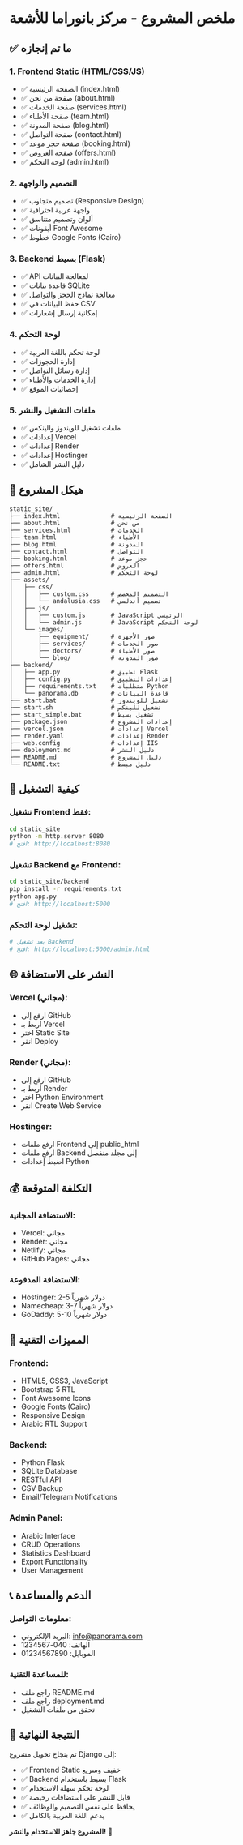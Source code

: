 # ملخص المشروع - مركز بانوراما للأشعة

## ✅ ما تم إنجازه

### 1. Frontend Static (HTML/CSS/JS)
- ✅ الصفحة الرئيسية (index.html)
- ✅ صفحة من نحن (about.html)
- ✅ صفحة الخدمات (services.html)
- ✅ صفحة الأطباء (team.html)
- ✅ صفحة المدونة (blog.html)
- ✅ صفحة التواصل (contact.html)
- ✅ صفحة حجز موعد (booking.html)
- ✅ صفحة العروض (offers.html)
- ✅ لوحة التحكم (admin.html)

### 2. التصميم والواجهة
- ✅ تصميم متجاوب (Responsive Design)
- ✅ واجهة عربية احترافية
- ✅ ألوان وتصميم متناسق
- ✅ أيقونات Font Awesome
- ✅ خطوط Google Fonts (Cairo)

### 3. Backend بسيط (Flask)
- ✅ API لمعالجة البيانات
- ✅ قاعدة بيانات SQLite
- ✅ معالجة نماذج الحجز والتواصل
- ✅ حفظ البيانات في CSV
- ✅ إمكانية إرسال إشعارات

### 4. لوحة التحكم
- ✅ لوحة تحكم باللغة العربية
- ✅ إدارة الحجوزات
- ✅ إدارة رسائل التواصل
- ✅ إدارة الخدمات والأطباء
- ✅ إحصائيات الموقع

### 5. ملفات التشغيل والنشر
- ✅ ملفات تشغيل للويندوز والينكس
- ✅ إعدادات Vercel
- ✅ إعدادات Render
- ✅ إعدادات Hostinger
- ✅ دليل النشر الشامل

## 📁 هيكل المشروع

```
static_site/
├── index.html              # الصفحة الرئيسية
├── about.html              # من نحن
├── services.html           # الخدمات
├── team.html               # الأطباء
├── blog.html               # المدونة
├── contact.html            # التواصل
├── booking.html            # حجز موعد
├── offers.html             # العروض
├── admin.html              # لوحة التحكم
├── assets/
│   ├── css/
│   │   ├── custom.css      # التصميم المخصص
│   │   └── andalusia.css   # تصميم أندلسي
│   ├── js/
│   │   ├── custom.js       # JavaScript الرئيسي
│   │   └── admin.js        # JavaScript لوحة التحكم
│   └── images/
│       ├── equipment/      # صور الأجهزة
│       ├── services/       # صور الخدمات
│       ├── doctors/        # صور الأطباء
│       └── blog/           # صور المدونة
├── backend/
│   ├── app.py              # تطبيق Flask
│   ├── config.py           # إعدادات التطبيق
│   ├── requirements.txt    # متطلبات Python
│   └── panorama.db         # قاعدة البيانات
├── start.bat               # تشغيل للويندوز
├── start.sh                # تشغيل للينكس
├── start_simple.bat        # تشغيل بسيط
├── package.json            # إعدادات المشروع
├── vercel.json             # إعدادات Vercel
├── render.yaml             # إعدادات Render
├── web.config              # إعدادات IIS
├── deployment.md           # دليل النشر
├── README.md               # دليل المشروع
└── README.txt              # دليل مبسط
```

## 🚀 كيفية التشغيل

### تشغيل Frontend فقط:
```bash
cd static_site
python -m http.server 8080
# افتح: http://localhost:8080
```

### تشغيل Backend مع Frontend:
```bash
cd static_site/backend
pip install -r requirements.txt
python app.py
# افتح: http://localhost:5000
```

### تشغيل لوحة التحكم:
```bash
# بعد تشغيل Backend
# افتح: http://localhost:5000/admin.html
```

## 🌐 النشر على الاستضافة

### Vercel (مجاني):
- ارفع إلى GitHub
- اربط بـ Vercel
- اختر Static Site
- انقر Deploy

### Render (مجاني):
- ارفع إلى GitHub
- اربط بـ Render
- اختر Python Environment
- انقر Create Web Service

### Hostinger:
- ارفع ملفات Frontend إلى public_html
- ارفع ملفات Backend إلى مجلد منفصل
- اضبط إعدادات Python

## 💰 التكلفة المتوقعة

### الاستضافة المجانية:
- Vercel: مجاني
- Render: مجاني
- Netlify: مجاني
- GitHub Pages: مجاني

### الاستضافة المدفوعة:
- Hostinger: 2-5 دولار شهرياً
- Namecheap: 3-7 دولار شهرياً
- GoDaddy: 5-10 دولار شهرياً

## 🔧 المميزات التقنية

### Frontend:
- HTML5, CSS3, JavaScript
- Bootstrap 5 RTL
- Font Awesome Icons
- Google Fonts (Cairo)
- Responsive Design
- Arabic RTL Support

### Backend:
- Python Flask
- SQLite Database
- RESTful API
- CSV Backup
- Email/Telegram Notifications

### Admin Panel:
- Arabic Interface
- CRUD Operations
- Statistics Dashboard
- Export Functionality
- User Management

## 📞 الدعم والمساعدة

### معلومات التواصل:
- البريد الإلكتروني: info@panorama.com
- الهاتف: 040-1234567
- الموبايل: 01234567890

### للمساعدة التقنية:
- راجع ملف README.md
- راجع ملف deployment.md
- تحقق من ملفات التشغيل

## 🎯 النتيجة النهائية

تم بنجاح تحويل مشروع Django إلى:
- ✅ Frontend Static خفيف وسريع
- ✅ Backend بسيط باستخدام Flask
- ✅ لوحة تحكم سهلة الاستخدام
- ✅ قابل للنشر على استضافات رخيصة
- ✅ يحافظ على نفس التصميم والوظائف
- ✅ يدعم اللغة العربية بالكامل

**المشروع جاهز للاستخدام والنشر! 🎉** 